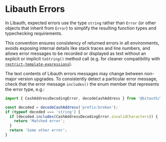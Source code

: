 # Libauth Errors

In Libauth, expected errors use the type `string` rather than `Error` (or other objects that inherit from `Error`) to simplify the resulting function types and typechecking requirements.

This convention ensures consistency of returned errors in all environments, avoids exposing internal details like stack traces and line numbers, and allows error messages to be recorded or displayed as text without an explicit or implicit `toString()` method call (e.g. for cleaner compatibility with [`restrict-template-expressions`](https://typescript-eslint.io/rules/restrict-template-expressions/)).

The text contents of Libauth errors messages may change between non-major version upgrades. To consistently detect a particular error message, check that the error message `includes()` the enum member that represents the error type, e.g.:

```ts
import { CashAddressDecodingError, decodeCashAddress } from '@bitauth/libauth';

const decoded = decodeCashAddress('prefix:broken');
if (typeof decoded === 'string') {
  if (decoded.includes(CashAddressDecodingError.invalidCharacters)) {
    return 'Matched error';
  }
  return 'Some other error';
}
```
